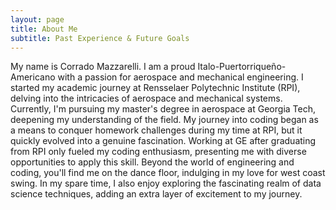 ```yaml
---
layout: page
title: About Me
subtitle: Past Experience & Future Goals
---
```


My name is Corrado Mazzarelli. I am a proud Italo-Puertorriqueño-Americano with a passion for aerospace and mechanical engineering. I started my academic journey at Rensselaer Polytechnic Institute (RPI), delving into the intricacies of aerospace and mechanical systems. Currently, I'm pursuing my master's degree in aerospace at Georgia Tech, deepening my understanding of the field. My journey into coding began as a means to conquer homework challenges during my time at RPI, but it quickly evolved into a genuine fascination. Working at GE after graduating from RPI only fueled my coding enthusiasm, presenting me with diverse opportunities to apply this skill. Beyond the world of engineering and coding, you'll find me on the dance floor, indulging in my love for west coast swing. In my spare time, I also enjoy exploring the fascinating realm of data science techniques, adding an extra layer of excitement to my journey.